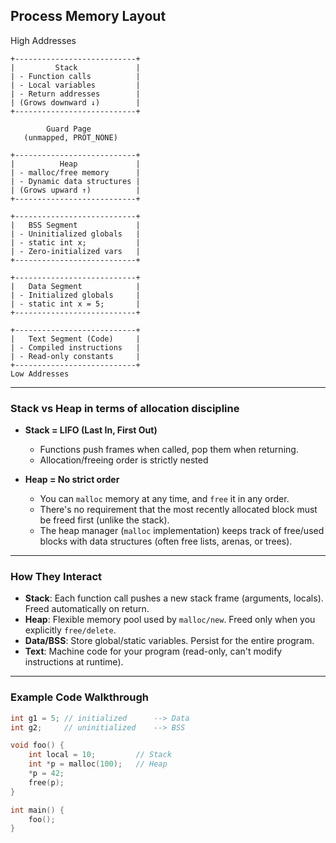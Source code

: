 ## Process Memory Layout

High Addresses
```
+---------------------------+
|         Stack             |
| - Function calls          |
| - Local variables         |
| - Return addresses        |
| (Grows downward ↓)        |
+---------------------------+
        
        Guard Page
   (unmapped, PROT_NONE)

+---------------------------+
|          Heap             |
| - malloc/free memory      |
| - Dynamic data structures |
| (Grows upward ↑)          |
+---------------------------+

+---------------------------+
|   BSS Segment             |
| - Uninitialized globals   |
| - static int x;           |
| - Zero-initialized vars   |
+---------------------------+

+---------------------------+
|   Data Segment            |
| - Initialized globals     |
| - static int x = 5;       |
+---------------------------+

+---------------------------+
|   Text Segment (Code)     |
| - Compiled instructions   |
| - Read-only constants     |
+---------------------------+
Low Addresses
```

---

### Stack vs Heap in terms of allocation discipline
- **Stack = LIFO (Last In, First Out)**
    - Functions push frames when called, pop them when returning.
    - Allocation/freeing order is strictly nested

- **Heap = No strict order**
    - You can `malloc` memory at any time, and `free` it in any order.
    - There's no requirement that the most recently allocated block must be freed first (unlike the stack).
    - The heap manager (`malloc` implementation) keeps track of free/used blocks with data structures (often free lists, arenas, or trees).


---

### How They Interact
- **Stack**: Each function call pushes a new stack frame (arguments, locals). Freed automatically on return.
- **Heap**: Flexible memory pool used by `malloc/new`. Freed only when you explicitly `free/delete`.
- **Data/BSS**: Store global/static variables. Persist for the entire program.
- **Text**: Machine code for your program (read-only, can't modify instructions at runtime).

---

### Example Code Walkthrough
```c
int g1 = 5; // initialized      --> Data
int g2;     // uninitialized    --> BSS

void foo() {
    int local = 10;         // Stack
    int *p = malloc(100);   // Heap
    *p = 42;
    free(p);
}

int main() {
    foo();
}
```
